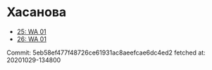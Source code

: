 # Хасанова
- [25: WA 01](25.md)
- [26: WA 01](26.md)

Commit: 5eb58ef477f48726ce61931ac8aeefcae6dc4ed2
 fetched at: 20201029-134800
